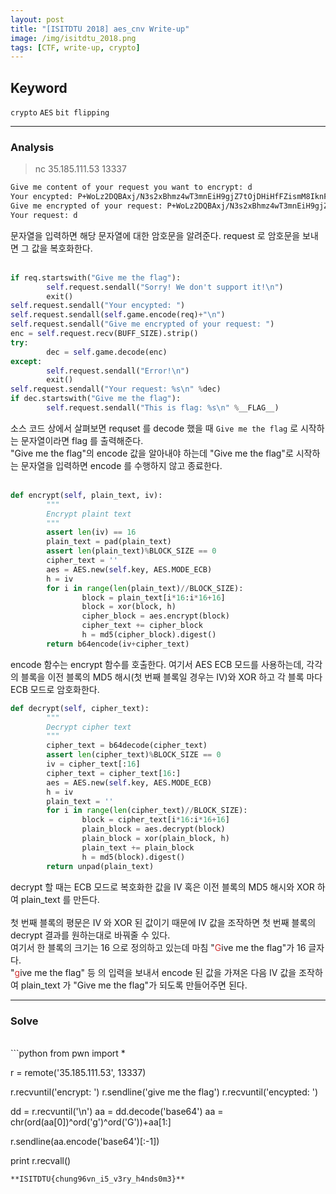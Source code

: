 ```yaml
---
layout: post
title: "[ISITDTU 2018] aes_cnv Write-up"
image: /img/isitdtu_2018.png
tags: [CTF, write-up, crypto]
---
```


## Keyword
`crypto` `AES` `bit flipping`

---
### Analysis

> nc 35.185.111.53 13337

```sh
Give me content of your request you want to encrypt: d
Your encypted: P+WoLz2DQBAxj/N3s2xBhmz4wT3mnEiH9gjZ7tOjDHiHfFZismM8IknFW4IipKXO
Give me encrypted of your request: P+WoLz2DQBAxj/N3s2xBhmz4wT3mnEiH9gjZ7tOjDHiHfFZismM8IknFW4IipKXO
Your request: d
```
문자열을 입력하면 해당 문자열에 대한 암호문을 알려준다. request 로 암호문을 보내면 그 값을 복호화한다.<br>
<br>
```python
if req.startswith("Give me the flag"):
		self.request.sendall("Sorry! We don't support it!\n")
		exit()
self.request.sendall("Your encypted: ")
self.request.sendall(self.game.encode(req)+"\n")
self.request.sendall("Give me encrypted of your request: ")
enc = self.request.recv(BUFF_SIZE).strip()
try:
		dec = self.game.decode(enc)
except:
		self.request.sendall("Error!\n")
		exit()
self.request.sendall("Your request: %s\n" %dec)
if dec.startswith("Give me the flag"):
		self.request.sendall("This is flag: %s\n" %__FLAG__)
```
소스 코드 상에서 살펴보면 requset 를 decode 했을 때 `Give me the flag` 로 시작하는 문자열이라면 flag 를 출력해준다.<br>
"Give me the flag"의 encode 값을 알아내야 하는데 "Give me the flag"로 시작하는 문자열을 입력하면 encode 를 수행하지 않고 종료한다.<br>
<br>
```python
def encrypt(self, plain_text, iv):
		"""
		Encrypt plaint text
		"""
		assert len(iv) == 16
		plain_text = pad(plain_text)
		assert len(plain_text)%BLOCK_SIZE == 0
		cipher_text = ''
		aes = AES.new(self.key, AES.MODE_ECB)
		h = iv
		for i in range(len(plain_text)//BLOCK_SIZE):
				block = plain_text[i*16:i*16+16]
				block = xor(block, h)
				cipher_block = aes.encrypt(block)
				cipher_text += cipher_block
				h = md5(cipher_block).digest()
		return b64encode(iv+cipher_text)
```
encode 함수는 encrypt 함수를 호출한다. 여기서 AES ECB 모드를 사용하는데, 각각의 블록을 이전 블록의 MD5 해시(첫 번째 블록일 경우는 IV)와 XOR 하고 각 블록 마다 ECB 모드로 암호화한다.
```python
def decrypt(self, cipher_text):
		"""
		Decrypt cipher text
		"""
		cipher_text = b64decode(cipher_text)
		assert len(cipher_text)%BLOCK_SIZE == 0
		iv = cipher_text[:16]
		cipher_text = cipher_text[16:]
		aes = AES.new(self.key, AES.MODE_ECB)
		h = iv
		plain_text = ''
		for i in range(len(cipher_text)//BLOCK_SIZE):
				block = cipher_text[i*16:i*16+16]
				plain_block = aes.decrypt(block)
				plain_block = xor(plain_block, h)
				plain_text += plain_block
				h = md5(block).digest()
		return unpad(plain_text)
```
decrypt 할 때는 ECB 모드로 복호화한 값을 IV 혹은 이전 블록의 MD5 해시와 XOR 하여 plain_text 를 만든다.<br>
<br>
첫 번째 블록의 평문은 IV 와 XOR 된 값이기 때문에 IV 값을 조작하면 첫 번째 블록의 decrypt 결과를 원하는대로 바꿔줄 수 있다.<br>
여기서 한 블록의 크기는 16 으로 정의하고 있는데 마침 "<span style="color:#cf3030">G</span>ive me the flag"가 16 글자다.<br>
"<span style="color:#cf3030">g</span>ive me the flag" 등 의 입력을 보내서 encode 된 값을 가져온 다음 IV 값을 조작하여 plain_text 가 "Give me the flag"가 되도록 만들어주면 된다.

---
### Solve
<br>
```python
from pwn import *

r = remote('35.185.111.53', 13337)

r.recvuntil('encrypt: ')
r.sendline('give me the flag')
r.recvuntil('encypted: ')

dd = r.recvuntil('\n')
aa = dd.decode('base64')
aa = chr(ord(aa[0])^ord('g')^ord('G'))+aa[1:]

r.sendline(aa.encode('base64')[:-1])

print r.recvall()
```
**ISITDTU{chung96vn_i5_v3ry_h4nds0m3}**
